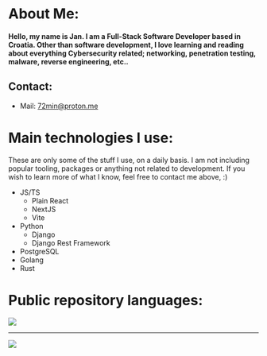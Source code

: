 # About Me:
#### Hello, my name is Jan. I am a Full-Stack Software Developer based in Croatia. Other than software development, I love learning and reading about everything Cybersecurity related; networking, penetration testing, malware, reverse engineering, etc..

## Contact:
 - Mail: 72min@proton.me

# Main technologies I use:
These are only some of the stuff I use, on a daily basis. I am not including popular tooling, packages or anything not related to development. If you wish to learn more of what I know, feel free to contact me above, :)
 - JS/TS
    - Plain React
    - NextJS
    - Vite
 - Python
    - Django
    - Django Rest Framework
 - PostgreSQL
 - Golang
 - Rust

<div>

# Public repository languages:
![](https://github-readme-stats.vercel.app/api/top-langs/?username=72mins&theme=bear&hide_border=false&include_all_commits=false&count_private=false&layout=compact)
</div>

---

[![](https://visitcount.itsvg.in/api?id=tumpa02&icon=2&color=10)](https://visitcount.itsvg.in)
